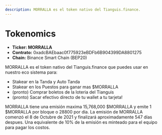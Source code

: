 ```yaml
---
description: MORRALLA es el token nativo del Tianguis.finance.
---
```


# Tokenomics



* **Ticker: MORRALLA**
* **Contrato:** 0xadcBAEbaac0f775923eBDFb6B904399DA8801275
* **Chain:** Binance Smart Chain (BEP20)



MORRALLA es el token nativo del Tianguis.finance que puedes usar en nuestro eco sistema para:

* Stakear en la Tanda y Auto Tanda
* Stakear en los Puestos para ganar mas $MORRALLA
* (pronto) Comprar boletos de la loteria del Tianguis
* (pronto) Sacar efectivo directo de tu wallet a tu tarjeta!

MORRALLA tiene una emisión maxima 15,768,000 $MORRALLA y emite 1 $MORRALLA por bloque o 28800 por dia. La  emisión  de MORRALLA comenzó el 8 de Octubre de 2021 y finalizará aproximadamente 547 días despues. Una equivalente de 10% de la emisión es minteado para el equipo para pagar los costos.
